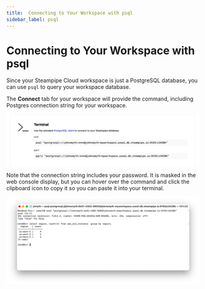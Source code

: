 ```yaml
---
title:  Connecting to Your Workspace with psql
sidebar_label: psql
---
```

# Connecting to Your Workspace with psql

Since your Steampipe Cloud workspace is just a PostgreSQL database, you can use `psql` to query your workspace database.

The **Connect** tab for your workspace will provide the command, including Postgres connection string for your workspace.  

<img src="/images/docs/cloud/int_psql_pgcli.png" width="600pt"/>
<br />

Note that the connection string includes your password.  It is masked in the web console display, but you can hover over the command and click the clipboard icon to copy it so you can paste it into your terminal.

<img src="/images/docs/cloud/int_psql.png" width="600pt"/>
<br />
